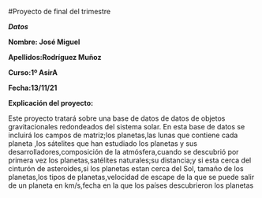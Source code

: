 #Proyecto de final del trimestre

***Datos***

**Nombre: José Miguel**

**Apellidos:Rodríguez Muñoz**

**Curso:1º AsirA**

**Fecha:13/11/21**

**Explicación del proyecto:**

Este proyecto tratará sobre una base de datos de datos de objetos gravitacionales redondeados del sistema solar.
En esta base de datos se incluirá los campos de matriz;los planetas,las lunas que contiene cada planeta ,los sátelites que han estudiado los planetas y sus desarrolladores,composición de la atmósfera,cuando se descubrió por primera vez los planetas,satélites naturales;su distancia;y si esta cerca del cinturón de asteroides,si los planetas estan cerca del Sol, tamaño de los planetas,los tipos de planetas,velocidad de escape de la que se puede salir de un planeta en km/s,fecha en la que los países descubrieron los planetas